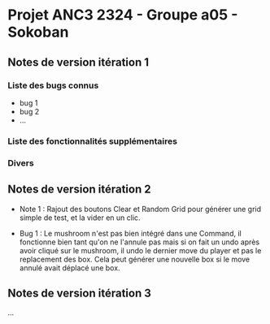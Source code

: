 # Projet ANC3 2324 - Groupe a05 - Sokoban

## Notes de version itération 1

### Liste des bugs connus

* bug 1
* bug 2
* ...

### Liste des fonctionnalités supplémentaires

### Divers

## Notes de version itération 2

- Note 1 :
  Rajout des boutons Clear et Random Grid pour générer une grid simple de test, et la vider en un clic.

- Bug 1 :
  Le mushroom n'est pas bien intégré dans une Command, il fonctionne bien tant qu'on ne l'annule pas mais si on fait un undo après avoir cliqué sur le mushroom,
  il undo le dernier move du player et pas le replacement des box. Cela peut générer une nouvelle box si le move annulé avait déplacé une box.

## Notes de version itération 3

...